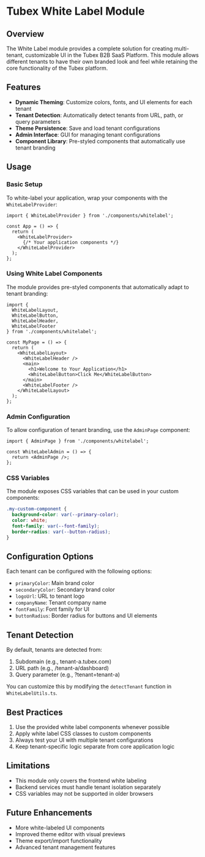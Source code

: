 # Tubex White Label Module

## Overview

The White Label module provides a complete solution for creating multi-tenant, customizable UI in the Tubex B2B SaaS Platform. This module allows different tenants to have their own branded look and feel while retaining the core functionality of the Tubex platform.

## Features

- **Dynamic Theming**: Customize colors, fonts, and UI elements for each tenant
- **Tenant Detection**: Automatically detect tenants from URL, path, or query parameters
- **Theme Persistence**: Save and load tenant configurations
- **Admin Interface**: GUI for managing tenant configurations
- **Component Library**: Pre-styled components that automatically use tenant branding

## Usage

### Basic Setup

To white-label your application, wrap your components with the `WhiteLabelProvider`:

```tsx
import { WhiteLabelProvider } from './components/whitelabel';

const App = () => {
  return (
    <WhiteLabelProvider>
      {/* Your application components */}
    </WhiteLabelProvider>
  );
};
```

### Using White Label Components

The module provides pre-styled components that automatically adapt to tenant branding:

```tsx
import { 
  WhiteLabelLayout,
  WhiteLabelButton,
  WhiteLabelHeader,
  WhiteLabelFooter
} from './components/whitelabel';

const MyPage = () => {
  return (
    <WhiteLabelLayout>
      <WhiteLabelHeader />
      <main>
        <h1>Welcome to Your Application</h1>
        <WhiteLabelButton>Click Me</WhiteLabelButton>
      </main>
      <WhiteLabelFooter />
    </WhiteLabelLayout>
  );
};
```

### Admin Configuration

To allow configuration of tenant branding, use the `AdminPage` component:

```tsx
import { AdminPage } from './components/whitelabel';

const WhiteLabelAdmin = () => {
  return <AdminPage />;
};
```

### CSS Variables

The module exposes CSS variables that can be used in your custom components:

```css
.my-custom-component {
  background-color: var(--primary-color);
  color: white;
  font-family: var(--font-family);
  border-radius: var(--button-radius);
}
```

## Configuration Options

Each tenant can be configured with the following options:

- `primaryColor`: Main brand color
- `secondaryColor`: Secondary brand color
- `logoUrl`: URL to tenant logo
- `companyName`: Tenant company name
- `fontFamily`: Font family for UI
- `buttonRadius`: Border radius for buttons and UI elements

## Tenant Detection

By default, tenants are detected from:
1. Subdomain (e.g., tenant-a.tubex.com)
2. URL path (e.g., /tenant-a/dashboard)
3. Query parameter (e.g., ?tenant=tenant-a)

You can customize this by modifying the `detectTenant` function in `WhiteLabelUtils.ts`.

## Best Practices

1. Use the provided white label components whenever possible
2. Apply white label CSS classes to custom components
3. Always test your UI with multiple tenant configurations
4. Keep tenant-specific logic separate from core application logic

## Limitations

- This module only covers the frontend white labeling
- Backend services must handle tenant isolation separately
- CSS variables may not be supported in older browsers

## Future Enhancements

- More white-labeled UI components
- Improved theme editor with visual previews
- Theme export/import functionality
- Advanced tenant management features
